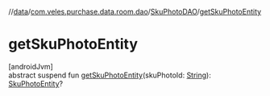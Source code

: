 //[data](../../../index.md)/[com.veles.purchase.data.room.dao](../index.md)/[SkuPhotoDAO](index.md)/[getSkuPhotoEntity](get-sku-photo-entity.md)

# getSkuPhotoEntity

[androidJvm]\
abstract suspend fun [getSkuPhotoEntity](get-sku-photo-entity.md)(skuPhotoId: [String](https://kotlinlang.org/api/latest/jvm/stdlib/kotlin/-string/index.html)): [SkuPhotoEntity](../../com.veles.purchase.data.room.table/-sku-photo-entity/index.md)?
